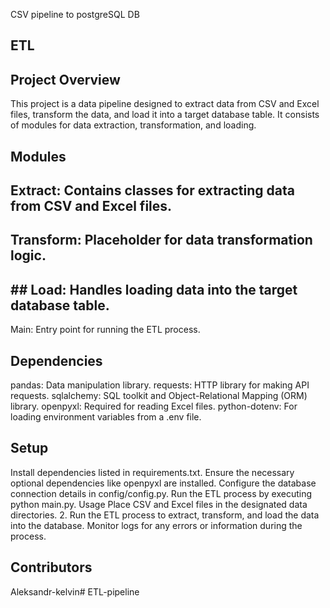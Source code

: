 CSV pipeline to postgreSQL DB
## ETL

## Project Overview
This project is a data pipeline designed to extract data from CSV and Excel files, transform the data, and load it into a target database table. It consists of modules for data extraction, transformation, and loading.
## Modules
## Extract: Contains classes for extracting data from CSV and Excel files.
## Transform: Placeholder for data transformation logic.
## ## Load: Handles loading data into the target database table.
Main: Entry point for running the ETL process.
## Dependencies
pandas: Data manipulation library.
requests: HTTP library for making API requests.
sqlalchemy: SQL toolkit and Object-Relational Mapping (ORM) library.
openpyxl: Required for reading Excel files.
python-dotenv: For loading environment variables from a .env file.

## Setup
Install dependencies listed in requirements.txt.
Ensure the necessary optional dependencies like openpyxl are installed.
Configure the database connection details in config/config.py.
Run the ETL process by executing python main.py.
Usage
Place CSV and Excel files in the designated data directories.
2. Run the ETL process to extract, transform, and load the data into the database.
Monitor logs for any errors or information during the process.


## Contributors
Aleksandr-kelvin# ETL-pipeline
